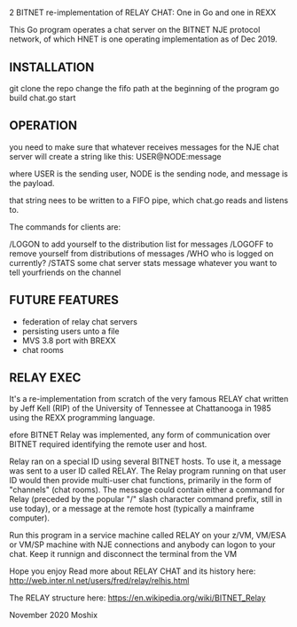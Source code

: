 # 
2 BITNET re-implementation of RELAY CHAT: One in Go and one in REXX  

This Go program operates a chat server on the BITNET NJE protocol network, of which HNET is one operating implementation as of Dec 2019. 

INSTALLATION
------------

git clone the repo
change the fifo path at the beginning of the program
go build chat.go
start

OPERATION
---------

you need to make sure that whatever receives messages for the NJE chat server will create a string like this:
USER@NODE:message

where USER is the sending user, NODE is the sending node, and message is the payload. 

that string nees to be written to a FIFO pipe, which chat.go reads and listens to. 

The commands for clients are:

/LOGON to add yourself to the distribution list for messages
/LOGOFF to remove yourself from distributions of messages
/WHO    who is logged on currently?
/STATS   some chat server stats
message  whatever you want to tell yourfriends on the channel



FUTURE FEATURES
---------------

- federation of relay chat servers
- persisting users unto a file
- MVS 3.8 port with BREXX
- chat rooms


RELAY EXEC 
----------

It's a re-implementation from scratch of the very famous RELAY chat written by  Jeff Kell (RIP) 
of the University of Tennessee at Chattanooga in 1985 using the REXX programming language.

efore BITNET Relay was implemented, any form of communication over BITNET required identifying the remote user and host.

Relay ran on a special ID using several BITNET hosts. To use it, a message was sent to a user ID called RELAY. 
The Relay program running on that user ID would then provide multi-user chat functions, primarily in the form 
of "channels" (chat rooms). The message could contain either a command for Relay (preceded by the 
popular "/" slash character command prefix, still in use today), or a 
message at the remote host (typically a mainframe computer).

Run this program in a service machine called RELAY on your z/VM, VM/ESA or VM/SP machine with NJE connections and anybody can
logon to your chat. Keep it runnign and disconnect the terminal from the VM



Hope you enjoy
Read more about RELAY CHAT and its history here: http://web.inter.nl.net/users/fred/relay/relhis.html

The RELAY structure here: https://en.wikipedia.org/wiki/BITNET_Relay


November 2020
Moshix

